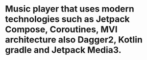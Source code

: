 # Music player that uses modern technologies such as Jetpack Compose, Coroutines, MVI architecture also Dagger2, Kotlin gradle and Jetpack Media3.
